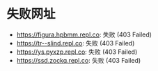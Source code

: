 # 失败网址
- https://figura.hpbmm.repl.co: 失败 (403
Failed)
- https://tr--slind.repl.co: 失败 (403
Failed)
- https://ys.pyxzp.repl.co: 失败 (403
Failed)
- https://ssd.zockq.repl.co: 失败 (403
Failed)
